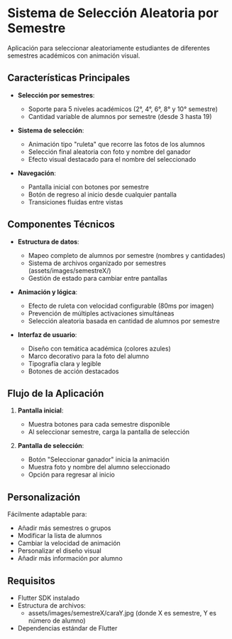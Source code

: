 # Sistema de Selección Aleatoria por Semestre

Aplicación para seleccionar aleatoriamente estudiantes de diferentes semestres académicos con animación visual.

## Características Principales

- **Selección por semestres**:
  - Soporte para 5 niveles académicos (2°, 4°, 6°, 8° y 10° semestre)
  - Cantidad variable de alumnos por semestre (desde 3 hasta 19)

- **Sistema de selección**:
  - Animación tipo "ruleta" que recorre las fotos de los alumnos
  - Selección final aleatoria con foto y nombre del ganador
  - Efecto visual destacado para el nombre del seleccionado

- **Navegación**:
  - Pantalla inicial con botones por semestre
  - Botón de regreso al inicio desde cualquier pantalla
  - Transiciones fluidas entre vistas

## Componentes Técnicos

- **Estructura de datos**:
  - Mapeo completo de alumnos por semestre (nombres y cantidades)
  - Sistema de archivos organizado por semestres (assets/images/semestreX/)
  - Gestión de estado para cambiar entre pantallas

- **Animación y lógica**:
  - Efecto de ruleta con velocidad configurable (80ms por imagen)
  - Prevención de múltiples activaciones simultáneas
  - Selección aleatoria basada en cantidad de alumnos por semestre

- **Interfaz de usuario**:
  - Diseño con temática académica (colores azules)
  - Marco decorativo para la foto del alumno
  - Tipografía clara y legible
  - Botones de acción destacados

## Flujo de la Aplicación

1. **Pantalla inicial**:
   - Muestra botones para cada semestre disponible
   - Al seleccionar semestre, carga la pantalla de selección

2. **Pantalla de selección**:
   - Botón "Seleccionar ganador" inicia la animación
   - Muestra foto y nombre del alumno seleccionado
   - Opción para regresar al inicio

## Personalización

Fácilmente adaptable para:
- Añadir más semestres o grupos
- Modificar la lista de alumnos
- Cambiar la velocidad de animación
- Personalizar el diseño visual
- Añadir más información por alumno

## Requisitos

- Flutter SDK instalado
- Estructura de archivos:
  - assets/images/semestreX/caraY.jpg (donde X es semestre, Y es número de alumno)
- Dependencias estándar de Flutter